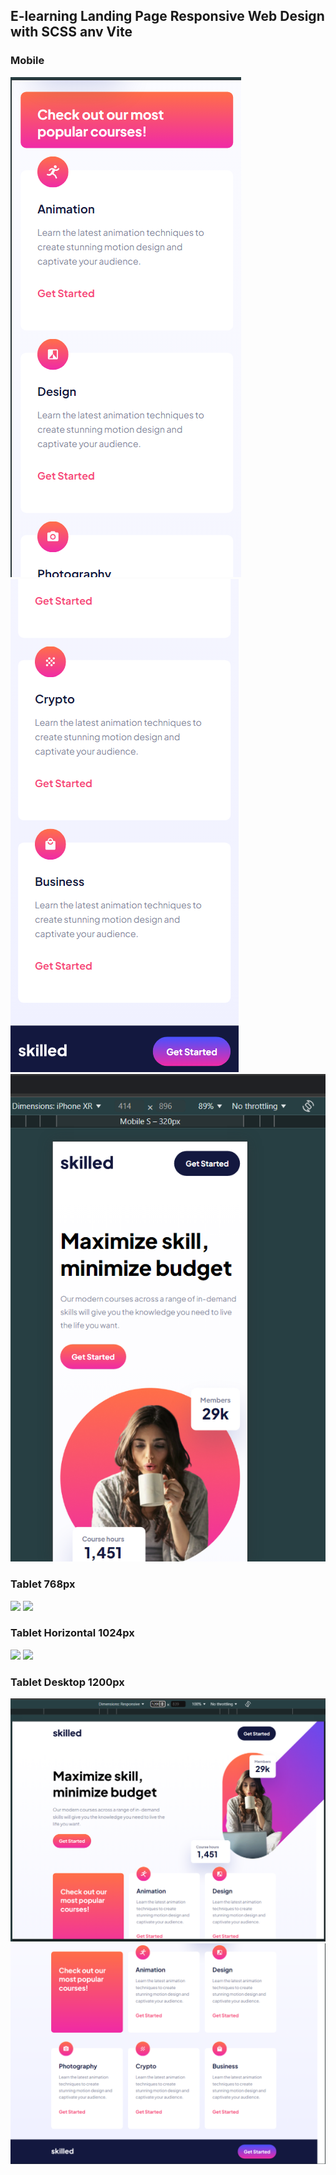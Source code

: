 ## E-learning Landing Page Responsive Web Design with SCSS anv Vite

### Mobile

<img src="img/result-snapshot-mobile2.png">
<img src="img/result-snapshot-mobile3.png">
<img src="img/result-snapshot-mobile1.png">

### Tablet 768px

<img src="img/result-snasphot-tablet1.png">
<img src="img/result-snasphot-tablet2.png">

### Tablet Horizontal 1024px

<img src="img/result-snasphot-tableth1.png">
<img src="img/result-snasphot-tableth2.png">

### Tablet Desktop 1200px

<img src="img/result-snapshot-desktop1.png">
<img src="img/result-snapshot-desktop2.png">

